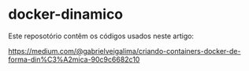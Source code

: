 # docker-dinamico
Este reposotório contêm os códigos usados neste artigo:

https://medium.com/@gabrielveigalima/criando-containers-docker-de-forma-din%C3%A2mica-90c9c6682c10
